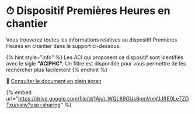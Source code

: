 # ⏱ Dispositif Premières Heures en chantier

Vous trouverez toutes les informations relatives au dispositif Premières Heures en chantier dans le support ci-dessous.

{% hint style="info" %}
Les ACI qui proposent ce dispositif sont identifiés avec le sigle **"ACIPHC".** Un filtre est disponible pour vous permettre de les rechercher plus facilement
{% endhint %}

📕 [Consulter le document en plein écran](https://drive.google.com/file/d/1Aju_WQL89GUs6pmVmVJJffE0LeTZDTxu/view)

{% embed url="https://drive.google.com/file/d/1Aju\_WQL89GUs6pmVmVJJffE0LeTZDTxu/view?usp=sharing" %}



